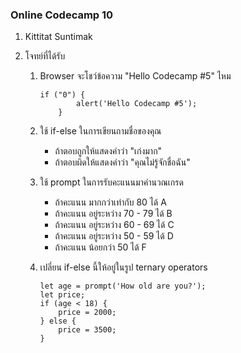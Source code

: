 ### Online Codecamp 10

1. Kittitat Suntimak
2. โจทย์ที่ได้รับ

    1. Browser จะโชว์ข้อความ "Hello Codecamp #5" ไหม

        ```
        if ("0") {
                alert('Hello Codecamp #5');
            }
        ```


    2. ใช้ if-else ในการเขียนถามชื่อของคุณ
        - ถ้าตอบถูกให้แสดงคำว่า "เก่งมาก"
        - ถ้าตอบผิดให้แสดงคำว่า "คุณไม่รู้จักชื่อฉัน"
    

    3. ใช้ prompt ในการรับคะแนนมาคำนวณเกรด
        - ถ้าคะแนน มากกว่าเท่ากับ 80 ได้ A
        - ถ้าคะแนน อยู่ระหว่าง 70 - 79 ได้ B
        - ถ้าคะแนน อยู่ระหว่าง 60 - 69 ได้ C
        - ถ้าคะแนน อยู่ระหว่าง 50 - 59 ได้ D
        - ถ้าคะแนน น้อยกว่า 50 ได้ F

    
    4. เปลี่ยน if-else นี้ให้อยู่ในรูป ternary operators

        ```
        let age = prompt('How old are you?');
        let price;
        if (age < 18) {
            price = 2000;
        } else {
            price = 3500;
        }
        ```